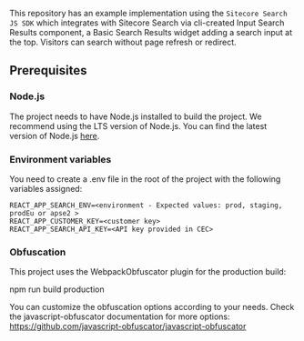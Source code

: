 

This repository has an example implementation using the `Sitecore Search JS SDK` which
integrates with Sitecore Search via cli-created Input Search Results component, a  Basic Search Results widget adding a search input at the top. Visitors can search without page refresh or redirect.

## Prerequisites
### Node.js

The project needs to have Node.js installed to build the project. We recommend using the LTS version of Node.js. You can find the latest version of Node.js [here](https://nodejs.org/en/).

### Environment variables

You need to create a .env file in the root of the project with the following variables assigned:

```
REACT_APP_SEARCH_ENV=<environment - Expected values: prod, staging, prodEu or apse2 >
REACT_APP_CUSTOMER_KEY=<customer key>
REACT_APP_SEARCH_API_KEY=<API key provided in CEC>
```

### Obfuscation

This project uses the WebpackObfuscator plugin for the production build: 

 npm run build production

You can customize the obfuscation options according to your needs. Check the javascript-obfuscator documentation for more options: https://github.com/javascript-obfuscator/javascript-obfuscator